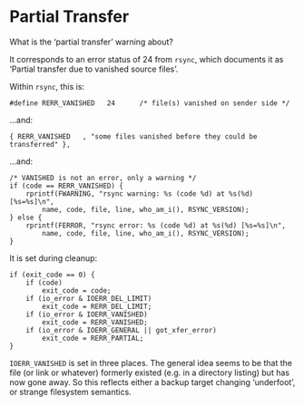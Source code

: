 Partial Transfer
================

What is the ‘partial transfer’ warning about?

It corresponds to an error status of 24 from `rsync`, which documents
it as ‘Partial transfer due to vanished source files’.

Within `rsync`, this is:

    #define RERR_VANISHED   24      /* file(s) vanished on sender side */

...and:

    { RERR_VANISHED   , "some files vanished before they could be transferred" },

...and:

    /* VANISHED is not an error, only a warning */
    if (code == RERR_VANISHED) {
        rprintf(FWARNING, "rsync warning: %s (code %d) at %s(%d) [%s=%s]\n",
            name, code, file, line, who_am_i(), RSYNC_VERSION);
    } else {
        rprintf(FERROR, "rsync error: %s (code %d) at %s(%d) [%s=%s]\n",
            name, code, file, line, who_am_i(), RSYNC_VERSION);
    }

It is set during cleanup:

    if (exit_code == 0) {
        if (code)
            exit_code = code;
        if (io_error & IOERR_DEL_LIMIT)
            exit_code = RERR_DEL_LIMIT;
        if (io_error & IOERR_VANISHED)
            exit_code = RERR_VANISHED;
        if (io_error & IOERR_GENERAL || got_xfer_error)
            exit_code = RERR_PARTIAL;
    }

`IOERR_VANISHED` is set in three places. The general idea seems to be
that the file (or link or whatever) formerly existed (e.g. in a
directory listing) but has now gone away. So this reflects either a
backup target changing ‘underfoot’, or strange filesystem semantics.

